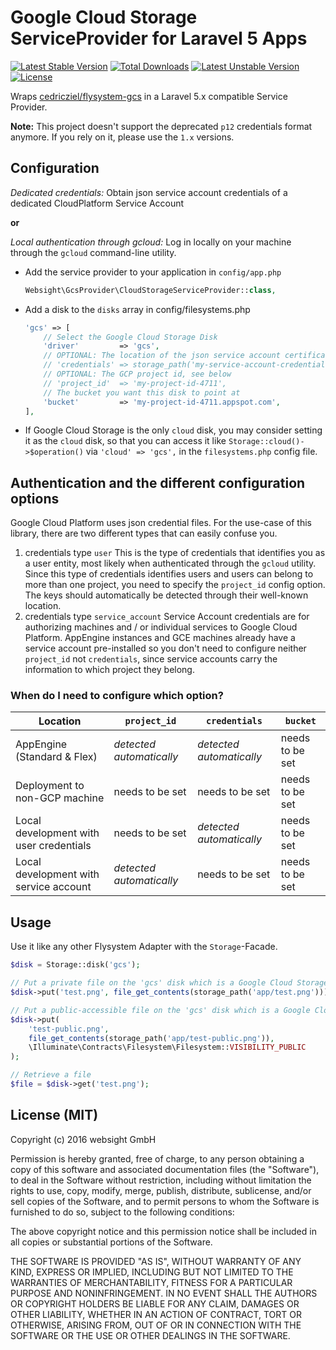 # Google Cloud Storage ServiceProvider for Laravel 5 Apps

[![Latest Stable Version](https://poser.pugx.org/websight/l5-google-cloud-storage/v/stable)](https://packagist.org/packages/websight/l5-google-cloud-storage) [![Total Downloads](https://poser.pugx.org/websight/l5-google-cloud-storage/downloads)](https://packagist.org/packages/websight/l5-google-cloud-storage) [![Latest Unstable Version](https://poser.pugx.org/websight/l5-google-cloud-storage/v/unstable)](https://packagist.org/packages/websight/l5-google-cloud-storage) [![License](https://poser.pugx.org/websight/l5-google-cloud-storage/license)](https://packagist.org/packages/websight/l5-google-cloud-storage)

Wraps [cedricziel/flysystem-gcs](https://github.com/cedricziel/flysystem-gcs) in a Laravel 5.x
compatible Service Provider.

**Note:**
This project doesn't support the deprecated `p12` credentials format anymore.
If you rely on it, please use the `1.x` versions.

## Configuration

*Dedicated credentials:* Obtain json service account credentials of a dedicated CloudPlatform Service Account

**or**

*Local authentication through gcloud:* Log in locally on your machine through the `gcloud` command-line
utility.

* Add the service provider to your application in ``config/app.php``
   ```php
   Websight\GcsProvider\CloudStorageServiceProvider::class,
   ```
   
* Add a disk to the `disks` array in config/filesystems.php
  ```php
  'gcs' => [
      // Select the Google Cloud Storage Disk
      'driver'         => 'gcs',
      // OPTIONAL: The location of the json service account certificate, see below
      // 'credentials' => storage_path('my-service-account-credentials.json'),
      // OPTIONAL: The GCP project id, see below
      // 'project_id'  => 'my-project-id-4711',
      // The bucket you want this disk to point at
      'bucket'         => 'my-project-id-4711.appspot.com',
  ],
  ```
   
* If Google Cloud Storage is the only `cloud` disk, you may consider
  setting it as the `cloud` disk, so that you can access it like
  `Storage::cloud()->$operation()` via `'cloud' => 'gcs',` in the `filesystems.php`
  config file.
   
## Authentication and the different configuration options

Google Cloud Platform uses json credential files. For the use-case of this library,
there are two different types that can easily confuse you.

1. credentials type `user`
   This is the type of credentials that identifies you as a user entity,
   most likely when authenticated through the `gcloud` utility.
   Since this type of credentials identifies users and users can belong
   to more than one project, you need to specify the `project_id` config option.
   The keys should automatically be detected through their well-known location.
2. credentials type `service_account`
   Service Account credentials are for authorizing machines and / or individual
   services to Google Cloud Platform. AppEngine instances and GCE machines
   already have a service account pre-installed so you don't need to configure
   neither `project_id` not `credentials`, since service accounts carry the information
   to which project they belong.

### When do I need to configure which option?

| Location                                | `project_id`             | `credentials`            | `bucket`        |
|-----------------------------------------|--------------------------|--------------------------|-----------------|
| AppEngine (Standard & Flex)             | *detected automatically* | *detected automatically* | needs to be set |
| Deployment to non-GCP machine           | needs to be set          | needs to be set          | needs to be set |
| Local development with user credentials | needs to be set          | *detected automatically* | needs to be set |
| Local development with service account  | *detected automatically* | needs to be set          | needs to be set |

## Usage

Use it like any other Flysystem Adapter with the ``Storage``-Facade.

```php
$disk = Storage::disk('gcs');

// Put a private file on the 'gcs' disk which is a Google Cloud Storage bucket
$disk->put('test.png', file_get_contents(storage_path('app/test.png')));

// Put a public-accessible file on the 'gcs' disk which is a Google Cloud Storage bucket
$disk->put(
    'test-public.png',
    file_get_contents(storage_path('app/test-public.png')),
    \Illuminate\Contracts\Filesystem\Filesystem::VISIBILITY_PUBLIC
);

// Retrieve a file
$file = $disk->get('test.png');
```

## License (MIT)

Copyright (c) 2016 websight GmbH

Permission is hereby granted, free of charge, to any person obtaining a copy
of this software and associated documentation files (the "Software"), to deal
in the Software without restriction, including without limitation the rights
to use, copy, modify, merge, publish, distribute, sublicense, and/or sell
copies of the Software, and to permit persons to whom the Software is
furnished to do so, subject to the following conditions:

The above copyright notice and this permission notice shall be included in
all copies or substantial portions of the Software.

THE SOFTWARE IS PROVIDED "AS IS", WITHOUT WARRANTY OF ANY KIND, EXPRESS OR
IMPLIED, INCLUDING BUT NOT LIMITED TO THE WARRANTIES OF MERCHANTABILITY,
FITNESS FOR A PARTICULAR PURPOSE AND NONINFRINGEMENT.  IN NO EVENT SHALL THE
AUTHORS OR COPYRIGHT HOLDERS BE LIABLE FOR ANY CLAIM, DAMAGES OR OTHER
LIABILITY, WHETHER IN AN ACTION OF CONTRACT, TORT OR OTHERWISE, ARISING FROM,
OUT OF OR IN CONNECTION WITH THE SOFTWARE OR THE USE OR OTHER DEALINGS IN
THE SOFTWARE.
